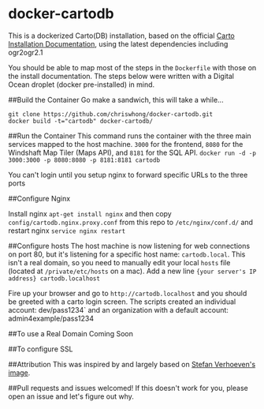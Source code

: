 # docker-cartodb
This is a dockerized Carto(DB) installation, based on the official [Carto Installation Documentation](http://cartodb.readthedocs.io/en/latest/install.html), using the latest dependencies including ogr2ogr2.1

You should be able to map most of the steps in the `Dockerfile` with those on the install documentation. The steps below were written with a Digital Ocean droplet (docker pre-installed) in mind.

##Build the Container
Go make a sandwich, this will take a while...
```
git clone https://github.com/chriswhong/docker-cartodb.git
docker build -t="cartodb" docker-cartodb/
```
##Run the Container
This command runs the container with the three main services mapped to the host machine.  `3000` for the frontend, `8080` for the Windshaft Map Tiler (Maps API), and `8181` for the SQL API.
`docker run -d -p 3000:3000 -p 8080:8080 -p 8181:8181 cartodb`

You can't login until you setup nginx to forward specific URLs to the three ports

##Configure Nginx

Install nginx `apt-get install nginx` and then copy `config/cartodb.nginx.proxy.conf` from this repo to `/etc/nginx/conf.d/` and restart nginx `service nginx restart`

##Configure hosts
The host machine is now listening for web connections on port 80, but it's listening for a specific host name: `cartodb.local`.  This isn't a real domain, so you need to manually edit your local `hosts` file (located at `/private/etc/hosts` on a mac).  Add a new line `{your server's IP address} cartodb.localhost`

Fire up your browser and go to `http://cartodb.localhost` and you should be greeted with a carto login screen.
The scripts created an individual account:  dev/pass1234`
and an organization with a default account: admin4example/pass1234

##To use a Real Domain
Coming Soon

##To configure SSL

##Attribution
This was inspired by and largely based on [Stefan Verhoeven's image](https://github.com/sverhoeven/docker-cartodb).  

##Pull requests and issues welcomed!
If this doesn't work for you, please open an issue and let's figure out why.
